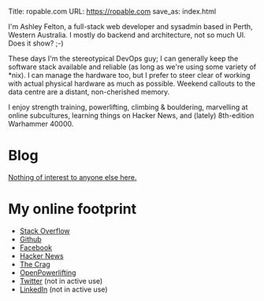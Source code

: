 Title: ropable.com
URL: https://ropable.com
save_as: index.html

I'm Ashley Felton, a full-stack web developer and sysadmin based in Perth,
Western Australia. I mostly do backend and architecture, not so much UI. Does it
show? ;-)

These days I'm the stereotypical DevOps guy; I can generally keep the software
stack available and reliable (as long as we're using some variety of *nix). I
can manage the hardware too, but I prefer to steer clear of working with actual
physical hardware as much as possible. Weekend callouts to the data centre are a
distant, non-cherished memory.

I enjoy strength training, powerlifting, climbing & bouldering, marvelling at online
subcultures, learning things on Hacker News, and (lately) 8th-edition Warhammer
40000.

# Blog

[Nothing of interest to anyone else here.]({index})

# My online footprint

- [Stack Overflow](https://stackoverflow.com/users/14508/ropable)
- [Github](https://github.com/ropable)
- [Facebook](https://www.facebook.com/ropable)
- [Hacker News](https://news.ycombinator.com/user?id=ropable)
- [The Crag](https://www.thecrag.com/climber/ropable)
- [OpenPowerlifting](https://www.openpowerlifting.org/u/ashleyfelton)
- [Twitter](https://twitter.com/ropable) (not in active use)
- [LinkedIn](https://au.linkedin.com/in/AshleyFelton) (not in active use)
